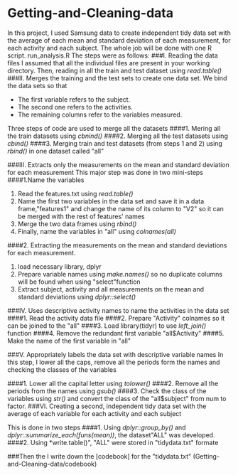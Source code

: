 # Getting-and-Cleaning-data
In this project, I used Samsung data to create independent tidy data set with the average of each mean and standard deviation of each measurement, for each activity and each subject.
The whole job will be done with one R script. run_analysis.R
The steps were as follows:
###I. Reading the data files
I assumed that all the individual files are present in your working directory.
Then, reading in all the train and test dataset using *read.table()*
###II. Merges the training and the test sets to create one data set.
We bind the data sets so that
* The first variable refers to the subject.
* The second one refers to the activities.
* The remaining columns refer to the variables measured.

Three steps of code are used to merge all the datasets
####1. Mering all the train datasets using *cbnind()*
####2. Merging all the test datasets using *cbind()*
####3. Merging train and test datasets (from steps 1 and 2) using *rbind()* in one dataset called "all"

###III. Extracts only the measurements on the mean and standard deviation for each measurement
This major step was done in two mini-steps
####1.Name the variables
1. Read the features.txt using *read.table()*
2. Name the first two variables in the data set and save it in a data frame,"features1" and change the name of its column to "V2" so it can be merged with the rest of features' names
3. Merge the two data frames using *rbind()*
4. Finally, name the variables in "all" using *colnames(all)*

####2. Extracting the measurements on the mean and standard deviations for each measurement.
1. load necessary library, dplyr
2. Prepare variable names using *make.names()* so no duplicate columns will be found when using "select"function
3. Extract subject, activity and all measurements on the mean and standard deviations using *dplyr::select()*

###IV. Uses descriptive activity names to name the activities in the data set
####1. Read the activity data file
####2. Prepare "Activity" colnames so it can be joined to the "all"
####3. Load library(tidyr) to use *left_join()* function
####4. Remove the redundant first variable "all$Activity"
####5. Make the name of the first variable in "all"

###V. Appropriately labels the data set with descriptive variable names
In this step, I lower all the caps, remove all the periods form the names and checking the classes of the variables

####1. Lower all the capital letter using *tolower()*
####2. Remove all the periods from the names using *gsub()*
####3. Check the class of the variables using *str()* and convert the class of the "all$subject" from num to factor.
###VI. Creating a second, independent tidy data set with the average of each variable for each activity and each subject

This is done in two steps
####1. Using *dplyr::group_by()* and *dplyr::summarize_each(funs(mean))*, the dataset"ALL" was developed.
####2. Using *write.table()", "ALL" were stored in "tidydata.txt" formate

###Then the I write down the [codebook] for the "tidydata.txt" (Getting-and-Cleaning-data/codebook)
